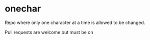 # onechar

Repo where only one character at a time is allowed to be changed.

Pull requests are welcome but must be on
